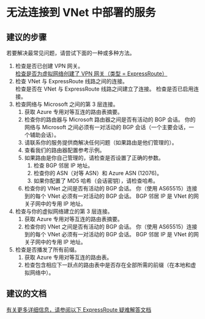 <properties
    pageTitle="I can't connect to services deployed in my VNet"
    description="无法连接到 VNet 中部署的服务"
    service="microsoft.network"
    resource="expressroutecircuits"
    authors="kasparks"
    displayOrder="1"
    selfHelpType="resource"
    supportTopicIds=""
    resourceTags=""
    productPesIds=""
    cloudEnvironments="public"
/>


# 无法连接到 VNet 中部署的服务

## **建议的步骤**
若要解决最常见问题，请尝试下面的一种或多种方法。

1. 检查是否已创建 VPN 网关。<br>
[检查是否为虚拟网络创建了 VPN 网关（类型 = ExpressRoute）](https://azure.microsoft.com/documentation/articles/expressroute-howto-add-gateway-resource-manager/)
2. 检查 VNet 与 ExpressRoute 线路之间的连接。<br>
检查是否在 VNet 与 ExpressRoute 线路之间建立了连接。 检查是否已启用连接。
3. 检查网络与 Microsoft 之间的第 3 层连接。
    1. 获取 Azure 专用对等互连的路由表摘要。
    2. 检查你的路由器与 Microsoft 路由器之间是否有活动的 BGP 会话。 你的网络与 Microsoft 之间必须有一对活动的 BGP 会话（一个主要会话，一个辅助会话）。
    3. 请联系你的服务提供商解决任何问题（如果路由是他们管理的）。
    4. 查看我们的路由器配置参考示例。
    5. 如果路由是你自己管理的，请检查是否设置了正确的参数。
        1. 检查 BGP 邻居 IP 地址。
        2. 检查你的 ASN（对等 ASN）和 Azure ASN (12076)。
        3. 如果你配置了 MD5 哈希（会话密钥），请检查哈希。
    6. 检查你的 VNet 之间是否有活动的 BGP 会话。 你（使用 AS65515）连接到的每个 VNet 必须有一对活动的 BGP 会话。 BGP 邻居 IP 是 VNet 的网关子网中的专用 IP 地址。
4. 检查与你的虚拟网络建立的第 3 层连接。
    1. 获取 Azure 专用对等互连的路由表摘要。
    2. 检查你的 VNet 之间是否有活动的 BGP 会话。 你（使用 AS65515）连接到的每个 VNet 必须有一对活动的 BGP 会话。 BGP 邻居 IP 是 VNet 的网关子网中的专用 IP 地址。
5. 检查是否播发了所有前缀。
    1. 获取 Azure 专用对等互连的路由表。
    2. 检查包含相应下一跃点的路由表中是否存在全部所需的前缀（在本地和虚拟网络中）。

## **建议的文档**
[有关更多详细信息，请参阅以下 ExpressRoute 疑难解答文档](https://azure.microsoft.com/documentation/services/expressroute/)



<!--HONumber=Jun16_HO3-->


